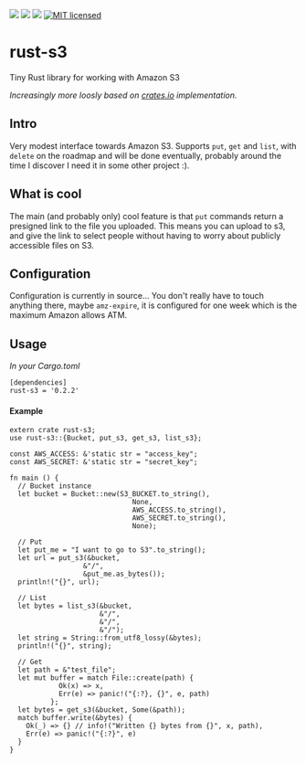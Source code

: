 [![](https://camo.githubusercontent.com/2fee3780a8605b6fc92a43dab8c7b759a274a6cf/68747470733a2f2f696d672e736869656c64732e696f2f62616467652f72757374632d737461626c652d627269676874677265656e2e737667)](https://www.rust-lang.org/downloads.html)
[![](https://travis-ci.org/durch/rust-s3.svg?branch=master)](https://travis-ci.org/durch/rust-s3)
[![](http://meritbadge.herokuapp.com/rust-s3)](https://crates.io/crates/rust-s3)
[![MIT licensed](https://img.shields.io/badge/license-MIT-blue.svg)](https://github.com/durch/rust-s3/blob/master/LICENSE.md)

# rust-s3
Tiny Rust library for working with Amazon S3

*Increasingly more loosly based on [crates.io](https://github.com/rust-lang/crates.io/tree/master/src/s3) implementation.*

## Intro
Very modest interface towards Amazon S3.
Supports `put`, `get` and `list`, with `delete` on the roadmap and will be done eventually,
probably around the time I discover I need it in some other project :).

## What is cool

The main (and probably only) cool feature is that `put` commands return a presigned link to the file you uploaded.
This means you can upload to s3, and give the link to select people without having to worry about publicly accessible files on S3.

## Configuration

Configuration is currently in source... You don't really have to touch anything there, maybe `amz-expire`,
it is configured for one week which is the maximum Amazon allows ATM.

## Usage

*In your Cargo.toml*

```
[dependencies]
rust-s3 = '0.2.2'
```

#### Example

```
extern crate rust-s3;
use rust-s3::{Bucket, put_s3, get_s3, list_s3};

const AWS_ACCESS: &'static str = "access_key";
const AWS_SECRET: &'static str = "secret_key";

fn main () {
  // Bucket instance
  let bucket = Bucket::new(S3_BUCKET.to_string(),
                              None,
                              AWS_ACCESS.to_string(),
                              AWS_SECRET.to_string(),
                              None);

  // Put
  let put_me = "I want to go to S3".to_string();
  let url = put_s3(&bucket,
                  &"/",
                  &put_me.as_bytes());
  println!("{}", url);

  // List
  let bytes = list_s3(&bucket,
                      &"/",
                      &"/",
                      &"/");
  let string = String::from_utf8_lossy(&bytes);
  println!("{}", string);

  // Get
  let path = &"test_file";
  let mut buffer = match File::create(path) {
            Ok(x) => x,
            Err(e) => panic!("{:?}, {}", e, path)
          };
  let bytes = get_s3(&bucket, Some(&path));
  match buffer.write(&bytes) {
    Ok(_) => {} // info!("Written {} bytes from {}", x, path),
    Err(e) => panic!("{:?}", e)
  }
}
  ```

